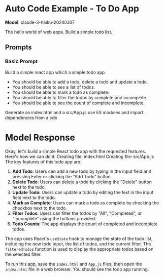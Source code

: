 # Auto Code Example - To Do App

**Model**: claude-3-haiku-20240307

The hello world of web apps. Build a simple todo list.

## Prompts

### Basic Prompt

Build a simple react app which a simple todo app.
 - You should be able to add a todo, delete a todo and update a todo.
 - You should be able to see a list of todos.
 - You should be able to mark a todo as complete.
 - You should be able to filter the todos by complete and incomplete.
 - You should be able to see the count of complete and incomplete.

Generate an index.html and a src/App.js use ES modules and import dependencies from a cdn


# Model Response

Okay, let's build a simple React todo app with the requested features. Here's how we can do it:
Creating file:  index.html
Creating file:  src/App.js
The key features of this todo app are:

1. **Add Todo**: Users can add a new todo by typing in the input field and pressing Enter or clicking the "Add Todo" button.
2. **Delete Todo**: Users can delete a todo by clicking the "Delete" button next to the todo.
3. **Update Todo**: Users can update a todo by editing the text in the input field next to the todo.
4. **Mark as Complete**: Users can mark a todo as complete by checking the checkbox next to the todo.
5. **Filter Todos**: Users can filter the todos by "All", "Completed", or "Incomplete" using the buttons provided.
6. **Todo Counts**: The app displays the count of completed and incomplete todos.

The app uses React's `useState` hook to manage the state of the todo list, including the new todo input, the list of todos, and the current filter. The `filteredTodos` function is used to display the appropriate todos based on the selected filter.

To run this app, save the `index.html` and `App.js` files, then open the `index.html` file in a web browser. You should see the todo app running.
